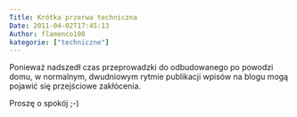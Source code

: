 ```yaml
---
Title: Krótka przerwa techniczna
Date: 2011-04-02T17:45:13
Author: flamenco108
kategorie: ["techniczne"]
---
```


Ponieważ nadszedł czas przeprowadzki do odbudowanego po powodzi domu, w
normalnym, dwudniowym rytmie publikacji wpisów na blogu mogą pojawić się
przejściowe zakłócenia.

Proszę o spokój ;-)
